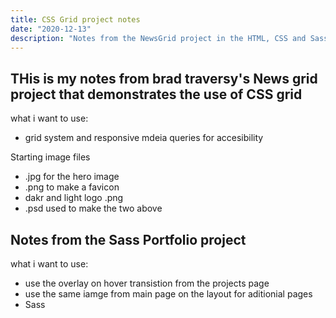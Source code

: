 ```yaml
---
title: CSS Grid project notes
date: "2020-12-13"
description: "Notes from the NewsGrid project in the HTML, CSS and Sass course."
---
```


## THis is my notes from brad traversy's News grid project that demonstrates the use of CSS grid

what i want to use: 

- grid system and responsive mdeia queries for accesibility

Starting image files

- .jpg for the hero image
- .png to make a favicon
- dakr and light logo .png
- .psd used to make the two above


## Notes from the Sass Portfolio project

what i want to use:

- use the overlay on hover transistion from the projects page
- use the same iamge from main page on the layout for aditionial pages
- Sass

